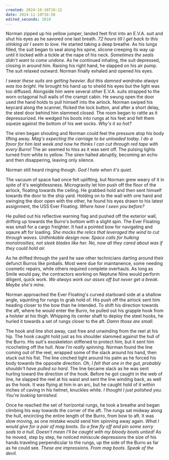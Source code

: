 ```yaml
---
created: 2024-10-16T10:12
date: 2024-11-10T16:50
edited_seconds: 3810
---
```


Norman zipped up his yellow jumper, landed feet first into an E.V.A. suit and shut his eyes as he savored one last breath. *72 hours till I get back to this stinking air I seem to love.* He started taking a deep breathe. As his lungs filled, the suit began to seal along his spine, slicone creeping its way up until it locked with a tickle at the nape of his neck. *Sometimes the seals didn't want to come undone.* As he continued inhaling, the suit depressed, closing in around him. Raising his right hand, he slapped on his air pump. The suit relaxed outward. Norman finally exhaled and opened his eyes.

*I swear these suits are getting heavier. But this damned wardrobe always was too bright.* He brought his hand up to sheild his eyes but the light was too diffused. Alongside him were several other E.V.A. suits strapped to the worn octagonal hull walls of the crampt cabin. He swung open the door used the hand holds to pull himself into the airlock. Norman swiped his keycard along the scanner, flicked the lock button, and after a short delay, the steel door behind him slammed closed. The room began to rattle as it depressurized. He wedged his boots into rungs at his feet and felt them squeze against the bottom of his wet socks. *Why's it so hot?*

The siren began shouting and Norman could feel the pressure atop his body lifting away. *Mag's expecting the carriage to be unloaded today. I do a favor for him last week and now he thinks I can cut through red tape with every Burro!* The air seemed to hiss as it was sent off. The pulsing lights turned from white to yellow. The siren halted abruptly, becoming an echo and then disappering, leaving only silence.

Norman still heard ringing though. *God I hate when it's quiet.*

The vacuum of space had once felt uplifting, but Norman grew weary of it in spite of it's weightlessness. Microgravity let him push off the floor of the airlock, floating towards the ceiling. He grabbed hold and then sent himself towards the door to the ship yard. Holding on to the wall with one hand and swinging the door open with the other, he found his eyes drawn to his latest assignment, the USS Ever Floating. *Where have I seen you before?* 

He pulled out his reflective warning flag and pushed off the exterior wall, drifting up towards the Burro's bottom with a slight spin. The Ever Floating was small for a cargo freighter. It had a pointed bow for navigating and sqaure aft for loading. *She mocks the relics that leveraged the wind to cut through waves. Unthinkable design now. Space calls for hulking monstrosities, not sleek blades like her. No, now all they cared about was if they could hold air.*

As he drifted through the yard he saw other technicians darting around their defunct Burros like pinballs. Most were due for maintanence, some needing cosmetic repairs, while others required complete overhauls. As long as Smile would pay, the contractors working on Neptune Nine would perform diligent, quick work. *We always work our asses off but never get a break. Maybe she's mine.*
 
Norman approached the Ever Floating's curved starboard side at a shallow angle, squinting for rungs to grab hold of. His push off the airlock sent him heading closer to the bow than he intended. To shift his direction towards the aft, where he would enter the Burro, he pulled out his grapple hook from a holster at his thigh. Whipping its center shaft to deploy the steel hooks, he hurled it towards a set of rungs closer to the aft. *Damn those are small.*

The hook and line shot away, cast free and unwinding from the reel at his hip. The hook caught hold just as his shoulder slammed against the hull of the Burro. His suit's exoskeleton stiffened to protect him, but it sent him ricocheting off the hull. *Now I'm really spinning.* Norman found the line coming out of the reel, wrapped some of the slack around his hand, then stuck out his fist. The line cinched tight around his palm as he forced his body towards the opposite direction. *Oh, I felt that one in the gut, probably shouldn't have pulled so hard.* The line became slack as he was sent hurling toward the direction of the hook. Before he got caught in the web of line, he slapped the reel at his waist and sent the line winding back, as well as the hook. It was flying at him in an arc, but he caught hold of it within inches of caving in his helmet, knuckles white. *I thought I just polished you. You're looking tarnished.*

Once he reached the set of horizontal rungs, he took a breathe and began climbing his way towards the corner of the aft. The rungs sat midway along the hull, encircling the entire length of the Burro, from bow to aft. It was slow moving, as one mistake would send him spinning away again. *What I would give for a pair of mag boots. So a few fly off and pin some sorry sods to a hull. Doesn't mean I'll be caught with my bloody boots untied!* As he moved, step by step, he noticed miniscule depressions the size of his hands traveling perpendicular to the rungs, up the side of the Burro as far as he could see. *These are impressions. From mag boots. Speak of the devil.* 

